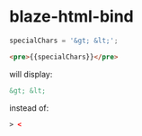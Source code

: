 # blaze-html-bind


```js
specialChars = '&gt; &lt;';
```

```html
<pre>{{specialChars}}</pre>
```

will display:

```html
&gt; &lt;
```

instead of:

```html
> <
```
